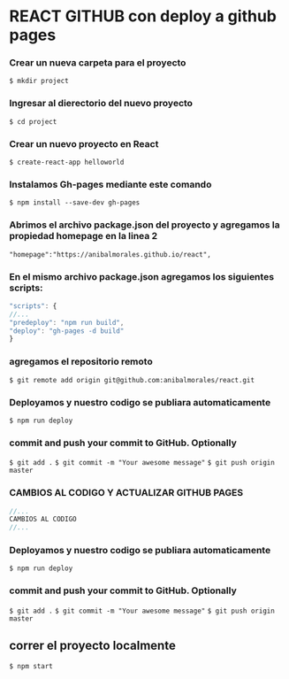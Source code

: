 # REACT GITHUB con deploy a github pages

### Crear un nueva carpeta para el proyecto
`$ mkdir project`

### Ingresar al dierectorio del nuevo proyecto
`$ cd project`

### Crear un nuevo proyecto en React
`$ create-react-app helloworld`

### Instalamos Gh-pages mediante este comando
`$ npm install --save-dev gh-pages`

### Abrimos el archivo package.json del proyecto y agregamos la propiedad homepage en la linea 2
`"homepage":"https://anibalmorales.github.io/react",`

### En el mismo archivo package.json agregamos los siguientes scripts:
```javascript
"scripts": {
//...
"predeploy": "npm run build",
"deploy": "gh-pages -d build"
}
```

### agregamos el repositorio remoto
`$ git remote add origin git@github.com:anibalmorales/react.git`

### Deployamos y nuestro codigo se publiara automaticamente
`$ npm run deploy`

### commit and push your commit to GitHub. Optionally
`$ git add .`
`$ git commit -m "Your awesome message"`
`$ git push origin master`

### CAMBIOS AL CODIGO Y ACTUALIZAR GITHUB PAGES
```javascript
//...
CAMBIOS AL CODIGO
//...
```
### Deployamos y nuestro codigo se publiara automaticamente
`$ npm run deploy`

### commit and push your commit to GitHub. Optionally
`$ git add .`
`$ git commit -m "Your awesome message"`
`$ git push origin master`

## correr el proyecto localmente
`$ npm start`